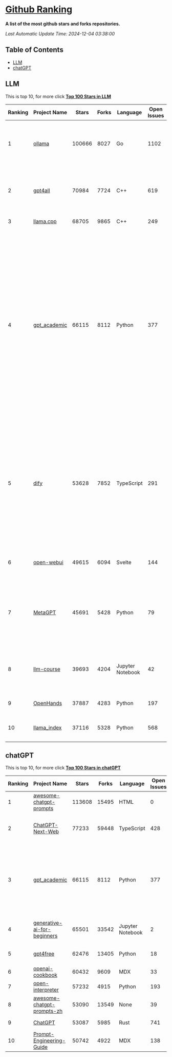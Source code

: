 [Github Ranking](./README.md)
==========

**A list of the most github stars and forks repositories.**

*Last Automatic Update Time: 2024-12-04 03:38:00*

## Table of Contents
 * [LLM](#LLM)
 * [chatGPT](#chatGPT)

## LLM

This is top 10, for more click **[Top 100 Stars in LLM](Top100/LLM.md)**

| Ranking | Project Name | Stars | Forks | Language | Open Issues | Description | Last Commit |
| ------- | ------------ | ----- | ----- | -------- | ----------- | ----------- | ----------- |
| 1 | [ollama](https://github.com/ollama/ollama) | 100666 | 8027 | Go | 1102 | Get up and running with Llama 3.2, Mistral, Gemma 2, and other large language models. | 2024-12-04T03:24:40Z |
| 2 | [gpt4all](https://github.com/nomic-ai/gpt4all) | 70984 | 7724 | C++ | 619 | GPT4All: Run Local LLMs on Any Device. Open-source and available for commercial use. | 2024-12-04T00:37:22Z |
| 3 | [llama.cpp](https://github.com/ggerganov/llama.cpp) | 68705 | 9865 | C++ | 249 | LLM inference in C/C++ | 2024-12-04T02:15:56Z |
| 4 | [gpt_academic](https://github.com/binary-husky/gpt_academic) | 66115 | 8112 | Python | 377 | 为GPT/GLM等LLM大语言模型提供实用化交互接口，特别优化论文阅读/润色/写作体验，模块化设计，支持自定义快捷按钮&函数插件，支持Python和C++等项目剖析&自译解功能，PDF/LaTex论文翻译&总结功能，支持并行问询多种LLM模型，支持chatglm3等本地模型。接入通义千问, deepseekcoder, 讯飞星火, 文心一言, llama2, rwkv, claude2, moss等。 | 2024-12-03T17:36:35Z |
| 5 | [dify](https://github.com/langgenius/dify) | 53628 | 7852 | TypeScript | 291 | Dify is an open-source LLM app development platform. Dify's intuitive interface combines AI workflow, RAG pipeline, agent capabilities, model management, observability features and more, letting you quickly go from prototype to production. | 2024-12-04T03:17:21Z |
| 6 | [open-webui](https://github.com/open-webui/open-webui) | 49615 | 6094 | Svelte | 144 | User-friendly AI Interface (Supports Ollama, OpenAI API, ...) | 2024-12-03T07:42:34Z |
| 7 | [MetaGPT](https://github.com/geekan/MetaGPT) | 45691 | 5428 | Python | 79 | 🌟 The Multi-Agent Framework: First AI Software Company, Towards Natural Language Programming | 2024-12-02T12:54:25Z |
| 8 | [llm-course](https://github.com/mlabonne/llm-course) | 39693 | 4204 | Jupyter Notebook | 42 | Course to get into Large Language Models (LLMs) with roadmaps and Colab notebooks. | 2024-07-28T22:17:43Z |
| 9 | [OpenHands](https://github.com/All-Hands-AI/OpenHands) | 37887 | 4283 | Python | 197 | 🙌 OpenHands: Code Less, Make More | 2024-12-04T03:33:44Z |
| 10 | [llama_index](https://github.com/run-llama/llama_index) | 37116 | 5328 | Python | 568 | LlamaIndex is a data framework for your LLM applications | 2024-12-04T01:20:05Z |


## chatGPT

This is top 10, for more click **[Top 100 Stars in chatGPT](Top100/chatGPT.md)**

| Ranking | Project Name | Stars | Forks | Language | Open Issues | Description | Last Commit |
| ------- | ------------ | ----- | ----- | -------- | ----------- | ----------- | ----------- |
| 1 | [awesome-chatgpt-prompts](https://github.com/f/awesome-chatgpt-prompts) | 113608 | 15495 | HTML | 0 | This repo includes ChatGPT prompt curation to use ChatGPT better. | 2024-11-11T11:38:53Z |
| 2 | [ChatGPT-Next-Web](https://github.com/ChatGPTNextWeb/ChatGPT-Next-Web) | 77233 | 59448 | TypeScript | 428 | A cross-platform ChatGPT/Gemini UI (Web / PWA / Linux / Win / MacOS). 一键拥有你自己的跨平台 ChatGPT/Gemini 应用。 | 2024-12-03T03:27:50Z |
| 3 | [gpt_academic](https://github.com/binary-husky/gpt_academic) | 66115 | 8112 | Python | 377 | 为GPT/GLM等LLM大语言模型提供实用化交互接口，特别优化论文阅读/润色/写作体验，模块化设计，支持自定义快捷按钮&函数插件，支持Python和C++等项目剖析&自译解功能，PDF/LaTex论文翻译&总结功能，支持并行问询多种LLM模型，支持chatglm3等本地模型。接入通义千问, deepseekcoder, 讯飞星火, 文心一言, llama2, rwkv, claude2, moss等。 | 2024-12-03T17:36:35Z |
| 4 | [generative-ai-for-beginners](https://github.com/microsoft/generative-ai-for-beginners) | 65501 | 33542 | Jupyter Notebook | 2 | 21 Lessons, Get Started Building with Generative AI  🔗 https://microsoft.github.io/generative-ai-for-beginners/ | 2024-12-03T13:48:52Z |
| 5 | [gpt4free](https://github.com/xtekky/gpt4free) | 62476 | 13405 | Python | 18 | The official gpt4free repository \| various collection of powerful language models | 2024-12-02T09:04:35Z |
| 6 | [openai-cookbook](https://github.com/openai/openai-cookbook) | 60432 | 9609 | MDX | 33 | Examples and guides for using the OpenAI API | 2024-12-02T23:18:50Z |
| 7 | [open-interpreter](https://github.com/OpenInterpreter/open-interpreter) | 57232 | 4915 | Python | 193 | A natural language interface for computers | 2024-12-03T21:56:34Z |
| 8 | [awesome-chatgpt-prompts-zh](https://github.com/PlexPt/awesome-chatgpt-prompts-zh) | 53090 | 13549 | None | 39 | ChatGPT 中文调教指南。各种场景使用指南。学习怎么让它听你的话。 | 2024-07-30T11:43:23Z |
| 9 | [ChatGPT](https://github.com/lencx/ChatGPT) | 53087 | 5985 | Rust | 741 | 🔮 ChatGPT Desktop Application (Mac, Windows and Linux) | 2024-08-29T17:58:11Z |
| 10 | [Prompt-Engineering-Guide](https://github.com/dair-ai/Prompt-Engineering-Guide) | 50742 | 4922 | MDX | 138 | 🐙 Guides, papers, lecture, notebooks and resources for prompt engineering | 2024-11-20T19:24:28Z |

